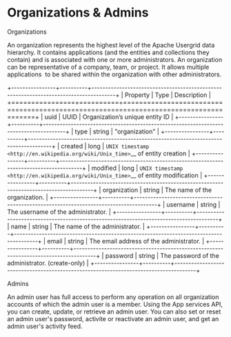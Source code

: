 Organizations & Admins
==================================================

Organizations
             

An organization represents the highest level of the Apache Usergrid data
hierarchy. It contains applications (and the entities and collections
they contain) and is associated with one or more administrators. An
organization can be representative of a company, team, or project. It
allows multiple applications  to be shared within the organization with
other administrators.

+----------------+----------+--------------------------------------------------------------------------------------+
| Property       | Type     | Description                                                                          |
+================+==========+======================================================================================+
| uuid           | UUID     | Organization’s unique entity ID                                                      |
+----------------+----------+--------------------------------------------------------------------------------------+
| type           | string   | "organization"                                                                       |
+----------------+----------+--------------------------------------------------------------------------------------+
| created        | long     | `UNIX timestamp <http://en.wikipedia.org/wiki/Unix_time>`__ of entity creation       |
+----------------+----------+--------------------------------------------------------------------------------------+
| modified       | long     | `UNIX timestamp <http://en.wikipedia.org/wiki/Unix_time>`__ of entity modification   |
+----------------+----------+--------------------------------------------------------------------------------------+
| organization   | string   | The name of the organization.                                                        |
+----------------+----------+--------------------------------------------------------------------------------------+
| username       | string   | The username of the administrator.                                                   |
+----------------+----------+--------------------------------------------------------------------------------------+
| name           | string   | The name of the administrator.                                                       |
+----------------+----------+--------------------------------------------------------------------------------------+
| email          | string   | The email address of the administrator.                                              |
+----------------+----------+--------------------------------------------------------------------------------------+
| password       | string   | The password of the administrator. (create-only)                                     |
+----------------+----------+--------------------------------------------------------------------------------------+

Admins
      

An admin user has full access to perform any operation on all
organization accounts of which the admin user is a member. Using the App
services API, you can create, update, or retrieve an admin user. You can
also set or reset an admin user's password, activite or reactivate an
admin user, and get an admin user's activity feed.
